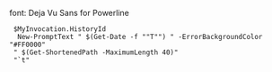 
font: Deja Vu Sans for Powerline
```
 $MyInvocation.HistoryId
  New-PromptText " $(Get-Date -f ""T"") " -ErrorBackgroundColor "#FF0000"
 " $(Get-ShortenedPath -MaximumLength 40)"
 "`t"
```
